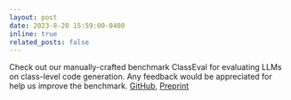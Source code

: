 ```yaml
---
layout: post
date: 2023-8-20 15:59:00-0400
inline: true
related_posts: false
---
```


Check out our manually-crafted benchmark ClassEval for evaluating LLMs on class-level code generation.
Any feedback would be appreciated for help us improve the benchmark.
[GitHub](https://github.com/FudanSELab/ClassEval),
[Preprint](https://arxiv.org/pdf/2308.01861.pdf)
